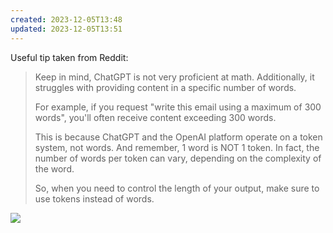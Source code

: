```yaml
---
created: 2023-12-05T13:48
updated: 2023-12-05T13:51
---
```

Useful tip taken from Reddit:
>Keep in mind, ChatGPT is not very proficient at math. Additionally, it struggles with providing content in a specific number of words.
>
>For example, if you request "write this email using a maximum of 300 words", you'll often receive content exceeding 300 words.
>
>This is because ChatGPT and the OpenAI platform operate on a token system, not words. And remember, 1 word is NOT 1 token. In fact, the number of words per token can vary, depending on the complexity of the word.
>
>So, when you need to control the length of your output, make sure to use tokens instead of words.
>
![](https://i.imgur.com/7VfqR3c.png)

